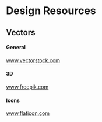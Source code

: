 # Design Resources

## Vectors

  #### General
  www.vectorstock.com
  
  #### 3D
  www.freepik.com
  
  #### Icons
  www.flaticon.com
  
